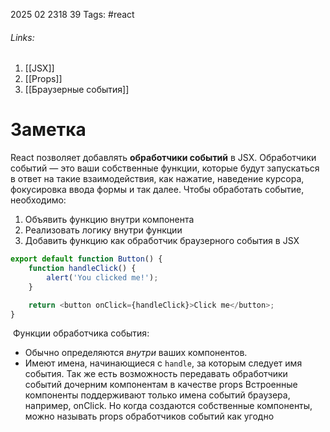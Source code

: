 2025 02 2318 39
Tags: #react 
###### Links: 
1) [[JSX]]
2) [[Props]]
3) [[Браузерные события]]
# Заметка
React позволяет добавлять **обработчики событий** в JSX. Обработчики событий — это ваши собственные функции, которые будут запускаться в ответ на такие взаимодействия, как нажатие, наведение курсора, фокусировка ввода формы и так далее.
Чтобы обработать событие, необходимо:
1) Объявить функцию внутри компонента
2) Реализовать логику внутри функции
3) Добавить функцию как обработчик браузерного события в JSX
```js
export default function Button() {
    function handleClick() {
        alert('You clicked me!');
    }

    return <button onClick={handleClick}>Click me</button>;
}
```
 Функции обработчика события:

- Обычно определяются _внутри_ ваших компонентов.
- Имеют имена, начинающиеся с `handle`, за которым следует имя события.
Так же есть возможность передавать обработчики событий дочерним компонентам в качестве props
Встроенные компоненты поддерживают только имена событий браузера, например, onClick.
Но когда создаются собственные компоненты, можно называть props обработчиков событий как угодно